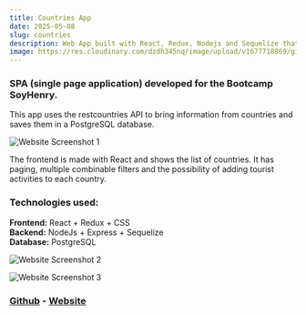 ```yaml
---
title: Countries App
date: 2025-05-08
slug: countries
description: Web App built with React, Redux, Nodejs and Sequelize that shows information about Countries. Has combined filters and lets you add information. (Broken Heroku Backend).
image: https://res.cloudinary.com/dzdh345nq/image/upload/v1677718869/git/Screenshot_from_2023-03-01_21-59-37_avdxxo.png
---
```




### SPA (single page application) developed for the Bootcamp SoyHenry.

This app uses the restcountries API to bring information from countries and saves them in a PostgreSQL database.

![Website Screenshot 1](https://res.cloudinary.com/dzdh345nq/image/upload/v1677718869/git/Screenshot_from_2023-03-01_21-59-37_avdxxo.png "Website")

The frontend is made with React and shows the list of countries. It has paging, multiple combinable filters and the possibility of adding tourist activities to each country.

### Technologies used:

**Frontend:** React + Redux + CSS\
**Backend:** NodeJs + Express + Sequelize\
**Database:** PostgreSQL

![Website Screenshot 2](https://res.cloudinary.com/dzdh345nq/image/upload/v1677718962/git/Screenshot_21_yuhp28.png "Website")

![Website Screenshot 3](https://res.cloudinary.com/dzdh345nq/image/upload/v1677718869/git/Screenshot_from_2023-03-01_21-59-55_kvyjjl.png "Website")

### [Github](https://github.com/TheAndiHaller/andiscountriesapp) - [Website](https://andiscountriesapp.vercel.app/)